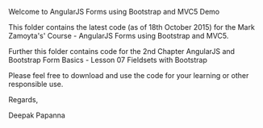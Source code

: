 Welcome to AngularJS Forms using Bootstrap and MVC5 Demo

This folder contains the latest code (as of 18th October 2015) for the Mark Zamoyta's' Course - AngularJS Forms using Bootstrap and MVC5.

Further this folder contains code for the 2nd Chapter AngularJS and Bootstrap Form Basics - Lesson 07 Fieldsets with Bootstrap

Please feel free to download and use the code for your learning or other responsible use.


Regards, 

Deepak Papanna
